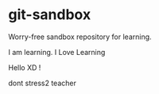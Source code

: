 # git-sandbox
Worry-free sandbox repository for learning.

I am learning.
I Love Learning

Hello XD !

dont stress2 teacher
